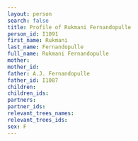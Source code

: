 ```yaml
---
layout: person
search: false
title: Profile of Rukmani Fernandopulle
person_id: I1091
first_name: Rukmani
last_name: Fernandopulle
full_name: Rukmani Fernandopulle
mother: 
mother_id: 
father: A.J. Fernandopulle
father_id: I1087
children:
children_ids:
partners:
partner_ids:
relevant_trees_names:
relevant_trees_ids:
sex: F
---
```


